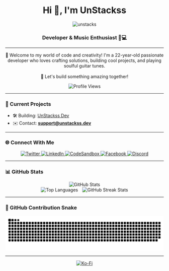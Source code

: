<h1 align="center">Hi 👋, I'm UnStackss</h1>
<div align="center"> 
  <img src="https://i.imgur.com/1DM7scq.png" alt="unstacks" width="250" />
</div>

<h3 align="center">Developer & Music Enthusiast 🎸💻</h3>

---

<div align="center">
  <p>
    👋 Welcome to my world of code and creativity! I'm a 22-year-old passionate developer who loves crafting solutions, building cool projects, and playing soulful guitar tunes.  
    <br><br> 
    🚀 Let's build something amazing together!
  </p>
</div>

<p align="center">
  <img src="https://komarev.com/ghpvc/?username=unstackss&label=Visitors&color=blue&style=flat-square" alt="Profile Views" />
</p>

---

### 🚀 Current Projects
- 🛠️ Building: [UnStackss Dev](https://github.com/UnStackss)  
- ✉️ Contact: **[support@unstackss.dev](mailto:support@unstackss.dev)**  

---

### 🌐 Connect With Me
<p align="center">
  <a href="https://twitter.com/unstackss" target="_blank">
    <img src="https://img.shields.io/badge/Twitter-%231DA1F2.svg?style=for-the-badge&logo=Twitter&logoColor=white" alt="Twitter" />
  </a>
  <a href="https://linkedin.com/in/unstackss" target="_blank">
    <img src="https://img.shields.io/badge/LinkedIn-%230A66C2.svg?style=for-the-badge&logo=linkedin&logoColor=white" alt="LinkedIn" />
  </a>
  <a href="https://codesandbox.com/unstackss" target="_blank">
    <img src="https://img.shields.io/badge/CodeSandbox-%23000000.svg?style=for-the-badge&logo=CodeSandbox&logoColor=white" alt="CodeSandbox" />
  </a>
  <a href="https://fb.com/unstackss" target="_blank">
    <img src="https://img.shields.io/badge/Facebook-%231877F2.svg?style=for-the-badge&logo=Facebook&logoColor=white" alt="Facebook" />
  </a>
  <a href="https://discord.gg/NPa6DtPtMU" target="_blank">
    <img src="https://img.shields.io/badge/Discord-%237289DA.svg?style=for-the-badge&logo=discord&logoColor=white" alt="Discord" />
  </a>
</p>

---

### 📊 GitHub Stats
<div align="center">
  <img src="https://github-readme-stats.vercel.app/api?username=unstackss&show_icons=true&theme=transparent&hide_border=true" alt="GitHub Stats" />
  <br />


  <div>
    <img src="https://github-readme-stats.vercel.app/api/top-langs/?username=unstackss&layout=compact&theme=transparent&hide_border=true" alt="Top Languages" style="display: inline-block; margin-right: 10px;" />
    <img src="https://streak-stats.demolab.com/?user=unstackss&theme=transparent&hide_border=true" alt="GitHub Streak Stats" style="display: inline-block;" />
  </div>
</div>

---

### 🐍 GitHub Contribution Snake
<div align="center">
  <picture>
    <source media="(prefers-color-scheme: dark)" srcset="https://raw.githubusercontent.com/platane/snk/output/github-contribution-grid-snake-dark.svg" />
    <source media="(prefers-color-scheme: light)" srcset="https://raw.githubusercontent.com/platane/snk/output/github-contribution-grid-snake.svg" />
    <img alt="GitHub Contribution Snake" src="https://raw.githubusercontent.com/platane/snk/output/github-contribution-grid-snake-dark.svg" />
  </picture>
</div>

---

<p align="center">
  <a href="https://ko-fi.com/unstackss" target="_blank">
    <img src="https://img.shields.io/badge/Ko--Fi-Support%20Me!-F16061?style=for-the-badge&logo=ko-fi&logoColor=white" alt="Ko-Fi" />
  </a>
</p>
